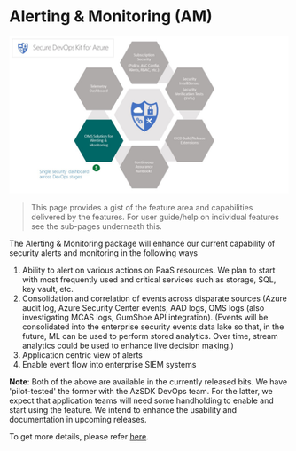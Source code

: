 # Alerting & Monitoring (AM)

![Alert_Monitoing](../Images/Alerting_and_Monitoring.png)

> This page provides a gist of the feature area and capabilities delivered by the features. For user guide/help on individual features see the sub-pages underneath this.

The Alerting & Monitoring package will enhance our current capability of security alerts and monitoring in the following ways 
1. 	 Ability to alert on various actions on PaaS resources. We plan to start with most frequently used and critical services such as storage, SQL, key vault, etc.
2. 	 Consolidation and correlation of events across disparate sources (Azure audit log, Azure Security Center events, AAD logs, OMS logs (also investigating MCAS logs, GumShoe API integration). (Events will be consolidated into the enterprise security events data lake so that, in the future, ML can be used to perform stored analytics. Over time, stream analytics could be used to enhance live decision making.)
3. 	 Application centric view of alerts
4. 	 Enable event flow into enterprise SIEM systems

**Note**: Both of the above are available in the currently released bits. We have 'pilot-tested' the former with the AzSDK DevOps team. For the latter, we expect that application teams will need some handholding to enable and start using the feature. We intend to enhance the usability and documentation in upcoming releases.

To get more details, please refer [here](Alert_Montoring_userguide.md).
